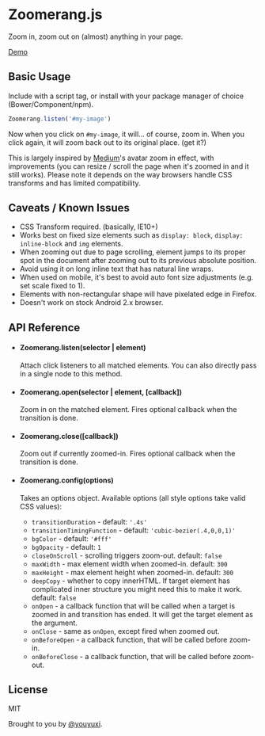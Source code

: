 # Zoomerang.js

Zoom in, zoom out on (almost) anything in your page.

[Demo](http://yyx990803.github.io/zoomerang/)

## Basic Usage

Include with a script tag, or install with your package manager of choice (Bower/Component/npm).

``` js
Zoomerang.listen('#my-image')
```

Now when you click on `#my-image`, it will... of course, zoom in. When you click again, it will zoom back out to its original place. (get it?)

This is largely inspired by [Medium](http://medium.com)'s avatar zoom in effect, with improvements (you can resize / scroll the page when it's zoomed in and it still works). Please note it depends on the way browsers handle CSS transforms and has limited compatibility.

## Caveats / Known Issues

- CSS Transform required. (basically, IE10+)
- Works best on fixed size elements such as `display: block`, `display: inline-block` and `img` elements.
- When zooming out due to page scrolling, element jumps to its proper spot in the document after zooming out to its previous absolute position.
- Avoid using it on long inline text that has natural line wraps.
- When used on mobile, it's best to avoid auto font size adjustments (e.g. set scale fixed to 1).
- Elements with non-rectangular shape will have pixelated edge in Firefox.
- Doesn't work on stock Android 2.x browser.

## API Reference

- #### Zoomerang.listen(selector | element)

  Attach click listeners to all matched elements. You can also directly pass in a single node to this method.

- #### Zoomerang.open(selector | element, [callback])

  Zoom in on the matched element. Fires optional callback when the transition is done.

- #### Zoomerang.close([callback])

  Zoom out if currently zoomed-in. Fires optional callback when the transition is done.

- #### Zoomerang.config(options)

  Takes an options object. Available options (all style options take valid CSS values):

    - `transitionDuration` - default: `'.4s'`
    - `transitionTimingFunction` - default: `'cubic-bezier(.4,0,0,1)'`
    - `bgColor` - default: `'#fff'`
    - `bgOpacity` - default: `1`
    - `closeOnScroll` - scrolling triggers zoom-out. default: `false`
    - `maxWidth` - max element width when zoomed-in. default: `300`
    - `maxHeight` - max element height when zoomed-in. default: `300`
    - `deepCopy` - whether to copy innerHTML. If target element has complicated inner structure you might need this to make it work. default: `false`
    - `onOpen` - a callback function that will be called when a target is zoomed in and transition has ended. It will get the target element as the argument.
    - `onClose` - same as `onOpen`, except fired when zoomed out.
    - `onBeforeOpen` - a callback function, that will be called before zoom-in.
    - `onBeforeClose` - a callback function, that will be called before zoom-out.
## License

MIT

Brought to you by [@youyuxi](https://twitter.com/youyuxi).